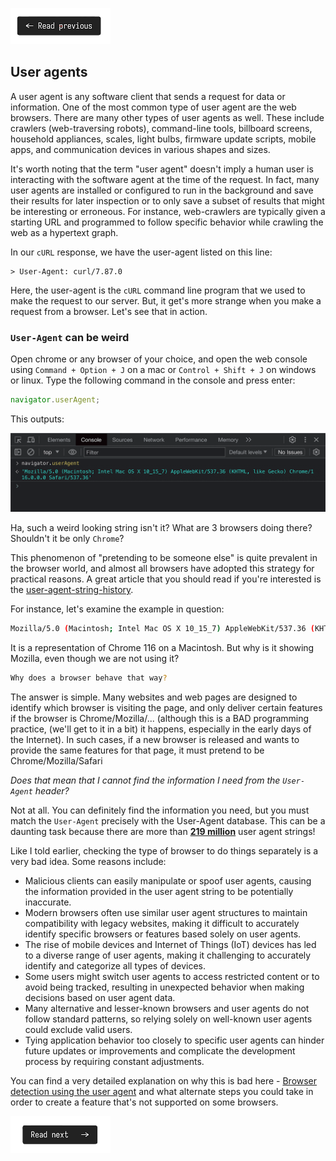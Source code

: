 [![Read Prev](/assets/imgs/prev.png)](/chapters/ch05.1-http-verbs-versioning-http1_1.md)

## User agents

A user agent is any software client that sends a request for data or information. One of the most common type of user agent are the web browsers. There are many other types of user agents as well. These include crawlers (web-traversing robots), command-line tools, billboard screens, household appliances, scales, light bulbs, firmware update scripts, mobile apps, and communication devices in various shapes and sizes.

It's worth noting that the term "user agent" doesn't imply a human user is interacting with the software agent at the time of the request. In fact, many user agents are installed or configured to run in the background and save their results for later inspection or to only save a subset of results that might be interesting or erroneous. For instance, web-crawlers are typically given a starting URL and programmed to follow specific behavior while crawling the web as a hypertext graph.

In our `cURL` response, we have the user-agent listed on this line:

```bashag-0-1h8ot3rujag-1-1h8ot3ruj
> User-Agent: curl/7.87.0
```

Here, the user-agent is the `cURL` command line program that we used to make the request to our server. But, it get's more strange when you make a request from a browser. Let's see that in action.

### `User-Agent` can be weird

Open chrome or any browser of your choice, and open the web console using `Command + Option + J` on a mac or `Control + Shift + J` on windows or linux. Type the following command in the console and press enter:

```js
navigator.userAgent;
```

This outputs:

![](/assets/imgs/user-agent.png)

Ha, such a weird looking string isn't it? What are 3 browsers doing there? Shouldn't it be only `Chrome`?

This phenomenon of "pretending to be someone else" is quite prevalent in the browser world, and almost all browsers have adopted this strategy for practical reasons. A great article that you should read if you're interested is the [user-agent-string-history](https://webaim.org/blog/user-agent-string-history/).

For instance, let's examine the example in question:

```bash
Mozilla/5.0 (Macintosh; Intel Mac OS X 10_15_7) AppleWebKit/537.36 (KHTML, like Gecko) Chrome/116.0.0.0 Safari/537.36
```

It is a representation of Chrome 116 on a Macintosh. But why is it showing Mozilla, even though we are not using it?

```bash
Why does a browser behave that way?
```

The answer is simple. Many websites and web pages are designed to identify which browser is visiting the page, and only deliver certain features if the browser is Chrome/Mozilla/... (although this is a BAD programming practice, (we'll get to it in a bit) it happens, especially in the early days of the Internet). In such cases, if a new browser is released and wants to provide the same features for that page, it must pretend to be Chrome/Mozilla/Safari

_Does that mean that I cannot find the information I need from the `User-Agent` header?_

Not at all. You can definitely find the information you need, but you must match the `User-Agent` precisely with the User-Agent database. This can be a daunting task because there are more than [**219 million**](https://explore.whatismybrowser.com/useragents/explore/) user agent strings!

Like I told earlier, checking the type of browser to do things separately is a very bad idea. Some reasons include:

-   Malicious clients can easily manipulate or spoof user agents, causing the information provided in the user agent string to be potentially inaccurate.
-   Modern browsers often use similar user agent structures to maintain compatibility with legacy websites, making it difficult to accurately identify specific browsers or features based solely on user agents.
-   The rise of mobile devices and Internet of Things (IoT) devices has led to a diverse range of user agents, making it challenging to accurately identify and categorize all types of devices.
-   Some users might switch user agents to access restricted content or to avoid being tracked, resulting in unexpected behavior when making decisions based on user agent data.
-   Many alternative and lesser-known browsers and user agents do not follow standard patterns, so relying solely on well-known user agents could exclude valid users.
-   Tying application behavior too closely to specific user agents can hinder future updates or improvements and complicate the development process by requiring constant adjustments.

You can find a very detailed explanation on why this is bad here - [Browser detection using the user agent](https://developer.mozilla.org/en-US/docs/Web/HTTP/Browser_detection_using_the_user_agent) and what alternate steps you could take in order to create a feature that's not supported on some browsers.

[![Read Prev](/assets/imgs/next.png)](/chapters/ch05.3-mime-type-and-content-type.md)
